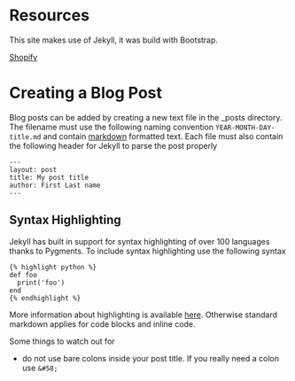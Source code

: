 
# Resources
This site makes use of Jekyll, it was build with Bootstrap.

[Shopify](http://docs.shopify.com/themes/liquid-basics)

# Creating a Blog Post
Blog posts can be added by creating a new text file in the _posts directory. The filename
must use the following naming convention `YEAR-MONTH-DAY-title.md` and contain [markdown](http://daringfireball.net/projects/markdown/)
formatted text. Each file must also contain the following header for Jekyll to parse
the post properly
```
---
layout: post
title: My post title
author: First Last name
---
```

## Syntax Highlighting
Jekyll has built in support for syntax highlighting of over 100 languages thanks to Pygments.
To include syntax highlighting use the following syntax

    {% highlight python %}
    def foo
      print('foo')
    end
    {% endhighlight %}

More information about highlighting is available [here](http://jekyllrb.com/docs/templates/).
Otherwise standard markdown applies for code blocks and inline code.

Some things to watch out for
* do not use bare colons inside your post title. If you really need a colon use `&#58;`

